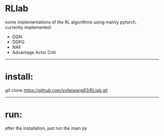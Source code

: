 # RLlab


some implementations of the RL algorithms using mainly pytorch.  
currently implemented:

- DQN
- DDPG
- NAF
- Advantage Actor Criti

------------------------
# install:

git clone https://github.com/yufeiwang63/RLlab.git

----------------------
# run:

after the installation, just run the main.py
